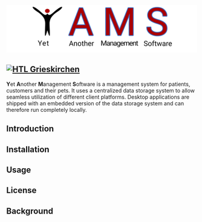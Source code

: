 ![YAMS Banner](resources/banner.png)

[![HTL Grieskirchen](https://img.shields.io/badge/Education-HTL%20Grieskirchen-ffffff?style=flat&logo=internetarchive&logoColor=ffffff)](https://htl-grieskirchen.net)
---

**Y**et **A**nother **M**anagement **S**oftware is a management system for patients, customers and their pets.
It uses a centralized data storage system to allow seamless utilization of different client platforms. Desktop
applications are shipped with an embedded version of the data storage system and can therefore run completely locally.

## Introduction

## Installation

## Usage

## License

## Background

